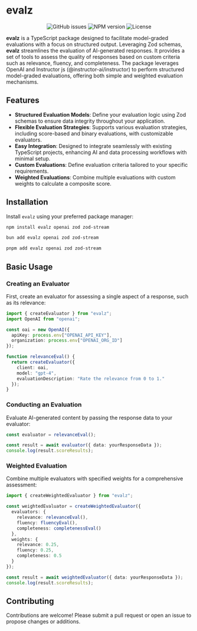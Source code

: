 # evalz

<div align="center">
  <img alt="GitHub issues" src="https://img.shields.io/github/issues/hack-dance/island-ai.svg?style=flat-square&labelColor=000000">
  <img alt="NPM version" src="https://img.shields.io/npm/v/evalz.svg?style=flat-square&logo=npm&labelColor=000000&label=evalz">
  <img alt="License" src="https://img.shields.io/npm/l/evalz.svg?style=flat-square&labelColor=000000">
</div>

**evalz** is a TypeScript package designed to facilitate model-graded evaluations with a focus on structured output. Leveraging Zod schemas, **evalz** streamlines the evaluation of AI-generated responses. It provides a set of tools to assess the quality of responses based on custom criteria such as relevance, fluency, and completeness. The package leverages OpenAI and Instructor js (@instructor-ai/instructor) to perform structured model-graded evaluations, offering both simple and weighted evaluation mechanisms.

## Features

- **Structured Evaluation Models**: Define your evaluation logic using Zod schemas to ensure data integrity throughout your application.
- **Flexible Evaluation Strategies**: Supports various evaluation strategies, including score-based and binary evaluations, with customizable evaluators.
- **Easy Integration**: Designed to integrate seamlessly with existing TypeScript projects, enhancing AI and data processing workflows with minimal setup.
- **Custom Evaluations**: Define evaluation criteria tailored to your specific requirements.
- **Weighted Evaluations**: Combine multiple evaluations with custom weights to calculate a composite score.


## Installation

Install `evalz` using your preferred package manager:

```bash
npm install evalz openai zod zod-stream

bun add evalz openai zod zod-stream

pnpm add evalz openai zod zod-stream
```

## Basic Usage

### Creating an Evaluator

First, create an evaluator for assessing a single aspect of a response, such as its relevance:

```typescript
import { createEvaluator } from "evalz";
import OpenAI from "openai";

const oai = new OpenAI({
  apiKey: process.env["OPENAI_API_KEY"],
  organization: process.env["OPENAI_ORG_ID"]
});

function relevanceEval() {
  return createEvaluator({
    client: oai,
    model: "gpt-4",
    evaluationDescription: "Rate the relevance from 0 to 1."
  });
}
```

### Conducting an Evaluation

Evaluate AI-generated content by passing the response data to your evaluator:

```typescript
const evaluator = relevanceEval();

const result = await evaluator({ data: yourResponseData });
console.log(result.scoreResults);
```

### Weighted Evaluation

Combine multiple evaluators with specified weights for a comprehensive assessment:

```typescript
import { createWeightedEvaluator } from "evalz";

const weightedEvaluator = createWeightedEvaluator({
  evaluators: {
    relevance: relevanceEval(),
    fluency: fluencyEval(),
    completeness: completenessEval()
  },
  weights: {
    relevance: 0.25,
    fluency: 0.25,
    completeness: 0.5
  }
});

const result = await weightedEvaluator({ data: yourResponseData });
console.log(result.scoreResults);
```

## Contributing

Contributions are welcome! Please submit a pull request or open an issue to propose changes or additions.
